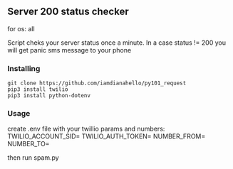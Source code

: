 ## Server 200 status checker
for os: all

Script cheks your server status once a minute. In a case status != 200 you will get panic sms message to your phone


### Installing

```
git clone https://github.com/iamdianahello/py101_request
pip3 install twilio
pip3 install python-dotenv
```


### Usage
create .env file with your twillio params and numbers:
TWILIO_ACCOUNT_SID=
TWILIO_AUTH_TOKEN=
NUMBER_FROM=
NUMBER_TO=

then run spam.py
